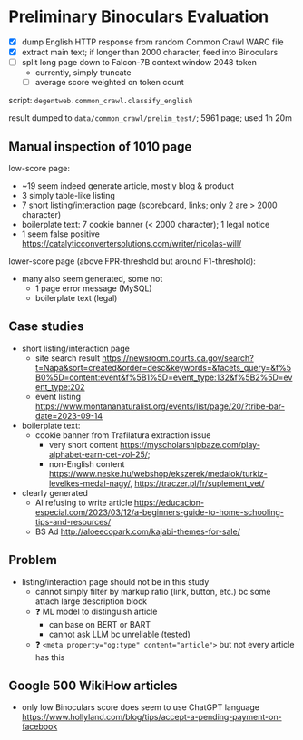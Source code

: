# Preliminary Binoculars Evaluation

- [x] dump English HTTP response from random Common Crawl WARC file
- [x] extract main text; if longer than 2000 character, feed into Binoculars
- [ ] split long page down to Falcon-7B context window 2048 token
    - currently, simply truncate
    - [ ] average score weighted on token count

script: `degentweb.common_crawl.classify_english `

result dumped to `data/common_crawl/prelim_test/`; 5961 page; used 1h 20m

## Manual inspection of 1010 page

low-score page:

- ~19 seem indeed generate article, mostly blog & product
- 3 simply table-like listing
- 7 short listing/interaction page (scoreboard, links;
    only 2 are > 2000 character)
- boilerplate text: 7 cookie banner (< 2000 character); 1 legal notice
- 1 seem false positive
    <https://catalyticconvertersolutions.com/writer/nicolas-will/>

lower-score page (above FPR-threshold but around F1-threshold):

- many also seem generated, some not
    - 1 page error message (MySQL)
    - boilerplate text (legal)

## Case studies

- short listing/interaction page
    - site search result
        <https://newsroom.courts.ca.gov/search?t=Napa&sort=created&order=desc&keywords=&facets_query=&f%5B0%5D=content:event&f%5B1%5D=event_type:132&f%5B2%5D=event_type:202>
    - event listing
        <https://www.montananaturalist.org/events/list/page/20/?tribe-bar-date=2023-09-14>
- boilerplate text:
    - cookie banner from Trafilatura extraction issue
        - very short content
            <https://myscholarshipbaze.com/play-alphabet-earn-cet-vol-25/>;
        - non-English content
            <https://www.neske.hu/webshop/ekszerek/medalok/turkiz-levelkes-medal-nagy/>,
            <https://traczer.pl/fr/suplement_vet/>
- clearly generated
    - AI refusing to write article
        <https://educacion-especial.com/2023/03/12/a-beginners-guide-to-home-schooling-tips-and-resources/>
    - BS Ad <http://aloeecopark.com/kajabi-themes-for-sale/>

## Problem

- listing/interaction page should not be in this study
    - cannot simply filter by markup ratio (link, button, etc.)
        bc some attach large description block
    - ❓ ML model to distinguish article
        - can base on BERT or BART
        - cannot ask LLM bc unreliable (tested)
    - ❓ `<meta property="og:type" content="article">` but
        not every article has this

## Google 500 WikiHow articles

- only low Binoculars score does seem to
    use ChatGPT language
    <https://www.hollyland.com/blog/tips/accept-a-pending-payment-on-facebook>
